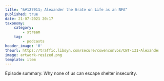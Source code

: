 ```yaml
---
title: "&#127911; Alexander the Grate on Life as an NFA"
published: true
date: 21-07-2021 20:17
taxonomy:
    category:
        - stream
    tag:
        - podcasts
header_image: '0'
theurl: https://traffic.libsyn.com/secure/cowenconvos/CWT-131-AlexanderTheGrate-podcast-final.mp3?dest-id=850607
image: artwork-resized.png
template: item
--- 
```

Episode summary: Why none of us can escape shelter insecurity.
